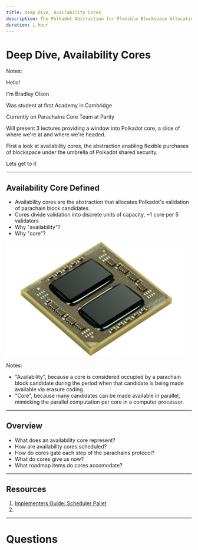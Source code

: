 ```yaml
---
title: Deep Dive, Availability Cores
description: The Polkadot Abstraction for Flexible Blockspace Allocation
duration: 1 hour
---
```


# Deep Dive, Availability Cores

Notes:

Hello!

I'm Bradley Olson

Was student at first Academy in Cambridge

Currently on Parachains Core Team at Parity

Will present 3 lectures providing a window into Polkadot core, a slice of where we're at and where we're headed.

First a look at availability cores, the abstraction enabling flexible purchases of blockspace under the umbrella of Polkadot shared security.

Lets get to it

---

## Availability Core Defined

<pba-cols>
<pba-col center>

  - Availability cores are the abstraction that allocates Polkadot's validation of parachain block candidates.
  - Cores divide validation into discrete units of capacity, ~1 core per 5 validators
  - Why "availability"?
  - Why "core"?

</pba-col>
<pba-col center>

<img rounded style="width: 500px" src="../../../assets/img/5-Polkadot/Availability_Cores_Deep_Dive/Processor_Cores.jpeg" alt="Processor cores image">

</pba-col>
</pba-cols>




Notes:

- "Availability", because a core is considered occupied by a parachain block candidate during the period when that candidate is being made available via erasure coding.
- "Core", because many candidates can be made available in parallel, mimicking the parallel computation per core in a computer processor.

---

## Overview

<pba-flex center>

- What does an availability core represent?
- How are availability cores scheduled?
- How do cores gate each step of the parachains protocol?
- What do cores give us now?
- What roadmap items do cores accomodate?

</pba-flex>

---

## Resources

<pba-col center>

1. [Implementers Guide: Scheduler Pallet](https://paritytech.github.io/polkadot/book/runtime/scheduler.html)
1. 

</pba-col>

---

<!-- .slide: data-background-color="#4A2439" -->

# Questions